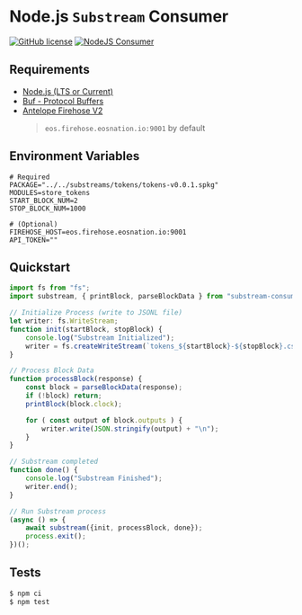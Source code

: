 # Node.js `Substream` Consumer

[![GitHub license](https://img.shields.io/badge/license-MIT-blue.svg)](https://github.com/EOS-Nation/substreams-monorepo/blob/main/LICENSE)
[![NodeJS Consumer](https://github.com/EOS-Nation/substreams-monorepo/actions/workflows/node-consumer.yml/badge.svg)](https://github.com/EOS-Nation/substreams-monorepo/actions/workflows/node-consumer.yml)

## Requirements

- [Node.js (LTS or Current)](https://nodejs.org/en/)
- [Buf - Protocol Buffers](https://buf.build/)
- [Antelope Firehose V2](https://eos.firehose.eosnation.io)
  > `eos.firehose.eosnation.io:9001` by default

## Environment Variables

```env
# Required
PACKAGE="../../substreams/tokens/tokens-v0.0.1.spkg"
MODULES=store_tokens
START_BLOCK_NUM=2
STOP_BLOCK_NUM=1000

# (Optional)
FIREHOSE_HOST=eos.firehose.eosnation.io:9001
API_TOKEN=""
```

## Quickstart

```js
import fs from "fs";
import substream, { printBlock, parseBlockData } from "substream-consumer";

// Initialize Process (write to JSONL file)
let writer: fs.WriteStream;
function init(startBlock, stopBlock) {
    console.log("Substream Initialized");
    writer = fs.createWriteStream(`tokens_${startBlock}-${stopBlock}.csv`);
}

// Process Block Data
function processBlock(response) {
    const block = parseBlockData(response);
    if (!block) return;
    printBlock(block.clock);

    for ( const output of block.outputs ) {
        writer.write(JSON.stringify(output) + "\n");
    }
}

// Substream completed
function done() {
    console.log("Substream Finished");
    writer.end();
}

// Run Substream process
(async () => {
    await substream({init, processBlock, done});
    process.exit();
})();
```

## Tests

```bash
$ npm ci
$ npm test
```